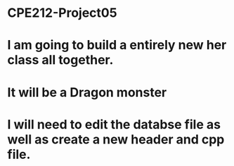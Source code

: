 # CPE212-Project05

# I am going to build a entirely new her class all together.

# It will be a Dragon monster

# I will need to edit the databse file as well as create a new header and cpp file.
